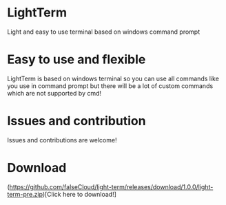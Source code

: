 # LightTerm
Light and easy to use terminal based on windows command prompt

# Easy to use and flexible
LightTerm is based on windows terminal so you can use all commands like you use in command prompt but there will be a lot of custom commands which are not supported by cmd!

# Issues and contribution
Issues and contributions are welcome!

# Download
(https://github.com/falseCloud/light-term/releases/download/1.0.0/light-term-pre.zip)[Click here to download!]



